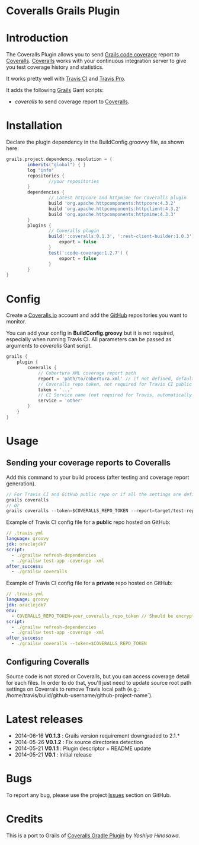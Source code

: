 
Coveralls Grails Plugin
=======================

# Introduction

The Coveralls Plugin allows you to send [Grails code coverage](http://grails.org/plugin/code-coverage) report to [Coveralls](http://coveralls.io).
[Coveralls](http://coveralls.io) works with your continuous integration server to give you test coverage history and statistics.

It works pretty well with [Travis CI](http://travis-ci.org) and [Travis Pro](http://travis-ci.com).

It adds the following [Grails](http://grails.org) Gant scripts:

- *coveralls* to send coverage report to [Coveralls](http://coveralls.io).

# Installation

Declare the plugin dependency in the BuildConfig.groovvy file, as shown here:

```groovy
grails.project.dependency.resolution = {
		inherits("global") { }
		log "info"
		repositories {
                //your repositories
        }
        dependencies {
                // Latest httpcore and httpmime for Coveralls plugin
                build 'org.apache.httpcomponents:httpcore:4.3.2'
                build 'org.apache.httpcomponents:httpclient:4.3.2'
                build 'org.apache.httpcomponents:httpmime:4.3.3'
        }
		plugins {
				// Coveralls plugin
				build(':coveralls:0.1.3', ':rest-client-builder:1.0.3') {
				    export = false
				}
				test(':code-coverage:1.2.7') {
                    export = false
                }
		}
}
```


# Config

Create a [Coveralls.io](http://coveralls.io) account and add the [GitHub](http://github.com) repositories you want to monitor.

You can add your config in **BuildConfig.groovy** but it is not required, especially when running Travis CI.
All parameters can be passed as arguments to *coveralls* Gant script.

```groovy
grails {
    plugin {
        coveralls {
            // Cobertura XML coverage report path
            report = 'path/to/cobertura.xml' // if not defined, default to 'target/test-reports/cobertura/coverage.xml'
            // Coveralls repo token, not required for Travis CI public repo (required for Travis Pro with private repo or other CI).
            token = '...'
            // CI Service name (not required for Travis, automatically detected for 'travis-ci' and 'travis-pro')
            service = 'other'
        }
    }
}
```

# Usage

## Sending your coverage reports to Coveralls

Add this command to your build process (after testing and coverage report generation).

```groovy
// For Travis CI and GitHub public repo or if all the settings are defined in your Config.groovy
grails coveralls
// Or
grails coveralls --token=$COVERALLS_REPO_TOKEN --report=target/test-reports/cobertura/coverage.xml
```

Example of Travis CI config file for a **public** repo hosted on GitHub:

```yml
// .travis.yml
language: groovy
jdk: oraclejdk7
script:
  - ./grailsw refresh-dependencies
  - ./grailsw test-app -coverage -xml
after_success:
  - ./grailsw coveralls
```

Example of Travis CI config file for a **private** repo hosted on GitHub:

```yml
// .travis.yml
language: groovy
jdk: oraclejdk7
env:
  - COVERALLS_REPO_TOKEN=your_coveralls_repo_token // Should be encrypted
script:
  - ./grailsw refresh-dependencies
  - ./grailsw test-app -coverage -xml
after_success:
  - ./grailsw coveralls --token=$COVERALLS_REPO_TOKEN
```

## Configuring Coveralls
 
Source code is not stored or Coveralls, but you can access coverage detail for each files. 
In order to do that, you'll just need to update source root path settings on Coverrals to remove Travis local path (e.g.: /home/travis/build/github-username/github-project-name`).

# Latest releases

* 2014-06-16 **V0.1.3** : Grails version requirement downgraded to 2.1.* 
* 2014-05-26 **V0.1.2** : Fix source directories detection
* 2014-05-21 **V0.1.1** : Plugin descriptor + README update
* 2014-05-21 **V0.1** : Initial release

# Bugs

To report any bug, please use the project [Issues](http://github.com/agorapulse/grails-coveralls/issues) section on GitHub.

# Credits

This is a port to Grails of [Coveralls Gradle Plugin](https://github.com/kt3k/coveralls-gradle-plugin) by *Yoshiya Hinosawa*.
